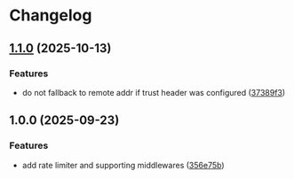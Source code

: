 # Changelog

## [1.1.0](https://github.com/stfsy/go-rate-limit/compare/v1.0.0...v1.1.0) (2025-10-13)


### Features

* do not fallback to remote addr if trust header was configured ([37389f3](https://github.com/stfsy/go-rate-limit/commit/37389f3c0a4aadbf4613082e1793b8186087f604))

## 1.0.0 (2025-09-23)


### Features

* add rate limiter and supporting middlewares ([356e75b](https://github.com/stfsy/go-rate-limit/commit/356e75b9be0e6807c0b542c9ab5848a7742e11e7))
